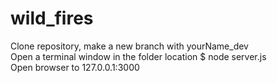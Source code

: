 # wild_fires

Clone repository, make a new branch with yourName_dev  
Open a terminal window in the folder location $ node server.js  
Open browser to 127.0.0.1:3000  
